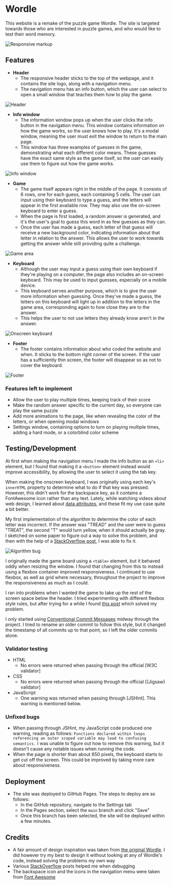 # Wordle

This website is a remake of the puzzle game Wordle.
The site is targeted towards those who are interested in puzzle games, and who would like to test their word memory.

![Responsive markup](media/mockup.png)

## Features

- __Header__
    - The responsive header sticks to the top of the webpage, and it contains the site logo, along with a navigation menu.
    - The navigation menu has an info button, which the user can select to open a small window that teaches them how to play the game. 

![Header](media/header.png)

- __Info window__
    - The information window pops up when the user clicks the info button in the navigation menu.
      This window contains information on how the game works, so the user knows how to play.
      It's a modal window, meaning the user must exit the window to return to the main page.
    - This window has three examples of guesses in the game, demonstrating what each different color means.
      These guesses have the exact same style as the game itself, so the user can easily use them to figure out how the game works.

![Info window](media/info.png)

- __Game__
    - The game itself appears right in the middle of the page.
      It consists of 6 rows, one for each guess, each containing 5 cells.
      The user can input using their keyboard to type a guess, and the letters will appear in the first available row.
      They may also use the on-screen keyboard to enter a guess.
    - When the page is first loaded, a random answer is generated, and it's the user's goal to guess this word in as few guesses as they can.
    - Once the user has made a guess, each letter of that guess will receive a new background color, indicating information about that letter in relation to the answer.
      This allows the user to work towards getting the answer while still providing quite a challenge.

![Game area](media/game.png)

- __Keyboard__
    - Although the user may input a guess using their own keyboard if they're playing on a computer, the page also includes an on-screen keyboard.
      This may be used to input guesses, especially on a mobile device.
    - This keyboard serves another purpose, which is to give the user more information when guessing.
      Once they've made a guess, the letters on this keyboard will light up in addition to the letters in the game area, corresponding again to how close they are to the answer.
    - This helps the user to not use letters they already know aren't in the answer.

![Onscreen keyboard](media/keyboard.png)

- __Footer__
    - The footer contains information about who coded the website and when.
      It sticks to the bottom right corner of the screen.
      If the user has a sufficiently thin screen, the footer will disappear so as not to cover the keyboard.

![Footer](media/footer.png)

### Features left to implement

- Allow the user to play multiple times, keeping track of their score
- Make the random answer specific to the current day, so everyone can play the same puzzle
- Add more animations to the page, like when revealing the color of the letters, or when opening modal windows
- Settings window, containing options to turn on playing multiple times, adding a hard mode, or a colorblind color scheme

## Testing/Development

At first when making the navigation menu I made the info button as an `<li>` element, but I found that making it a `<button>` element instead would improve accessibility, by allowing the user to select it using the tab key.

When making the onscreen keyboard, I was originally using each key's `innerHTML` property to determine what to do if that key was pressed.
However, this didn't work for the backspace key, as it contains a FontAwesome icon rather than any text.
Lately, while watching videos about web design, I learned about [data attributes](https://developer.mozilla.org/en-US/docs/Learn/HTML/Howto/Use_data_attributes), and these fit my use case quite a bit better.

My first implementation of the algorithm to determine the color of each letter was incorrect.
If the answer was "TREAD" and the user were to guess "TREAT", the second "T" would turn yellow, when it should actually be gray.
I sketched on some paper to figure out a way to solve this problem, and then with the help of a [StackOverflow post](https://stackoverflow.com/a/20817684/12317855), I was able to fix it.

![Algorithm bug](media/letter_color_bug.png)

I originally made the game board using a `<table>` element, but it behaved oddly when resizing the window.
I found that changing from this to instead using a flexbox container improved responsiveness.
I continued to use flexbox, as well as grid where necessary, throughout the project to improve the responsiveness as much as I could.

I ran into problems when I wanted the game to take up the rest of the screen space below the header.
I tried experimenting with different flexbox style rules, but after trying for a while I found [this post](https://stackoverflow.com/a/24979148/12317855) which solved my problem.

I only started using [Conventional Commit Messages](https://gist.github.com/qoomon/5dfcdf8eec66a051ecd85625518cfd13) midway through the project.
I tried to rename an older commit to follow this style, but it changed the timestamp of all commits up to that point, so I left the older commits alone.

### Validator testing

- HTML
    - No errors were returned when passing through the official [W3C validator]
- CSS
    - No errors were returned when passing through the official [(Jigsaw) validator]
- JavaScript
    - One warning was returned when passing through [JSHint]. This warning is mentioned below.

### Unfixed bugs

- When passing through JSHint, my JavaScript code produced one warning, reading as follows: `Functions declared within loops referencing an outer scoped variable may lead to confusing semantics.`
  I was unable to figure out how to remove this warning, but it doesn't cause any notable issues when running the code.
- When the page is shorter than about 650 pixels, the keyboard starts to get cut off the screen.
  This could be improved by taking more care about responsiveness.

## Deployment

- The site was deployed to GitHub Pages. The steps to deploy are as follows:
    - In the GitHub repository, navigate to the Settings tab
    - In the Pages section, select the `main` branch and click "Save"
    - Once this branch has been selected, the site will be deployed within a few minutes.

## Credits

- A fair amount of design inspiration was taken from [the original Wordle](https://www.nytimes.com/games/wordle/index.html).
  I did however try my best to design it without looking at any of Wordle's code, instead solving the problems my own way
- Various [StackOverflow](https://stackoverflow.com/) posts helped me when debugging
- The backspace icon and the icons in the navigation menu were taken from [Font Awesome](https://fontawesome.com/)
